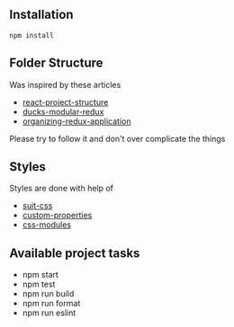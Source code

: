 ## Installation
`npm install`

## Folder Structure
Was inspired by these articles 

- [react-project-structure](https://daveceddia.com/react-project-structure)
- [ducks-modular-redux](https://github.com/erikras/ducks-modular-redux)
- [organizing-redux-application](https://jaysoo.ca/2016/02/28/organizing-redux-application)

Please try to follow it and don't over complicate the things

## Styles
Styles are done with help of 

- [suit-css](https://github.com/suitcss/suit/blob/master/doc/naming-conventions.md)
- [custom-properties](https://www.smashingmagazine.com/2017/04/start-using-css-custom-properties)
- [css-modules](https://github.com/css-modules/css-modules)

## Available project tasks
  - npm start
  - npm test
  - npm run build
  - npm run format
  - npm run eslint

